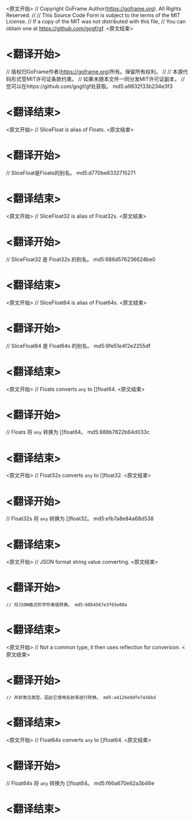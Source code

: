 
<原文开始>
// Copyright GoFrame Author(https://goframe.org). All Rights Reserved.
//
// This Source Code Form is subject to the terms of the MIT License.
// If a copy of the MIT was not distributed with this file,
// You can obtain one at https://github.com/gogf/gf.
<原文结束>

# <翻译开始>
// 版权归GoFrame作者(https://goframe.org)所有。保留所有权利。
//
// 本源代码形式受MIT许可证条款约束。
// 如果未随本文件一同分发MIT许可证副本，
// 您可以在https://github.com/gogf/gf处获取。 md5:a9832f33b234e3f3
# <翻译结束>


<原文开始>
// SliceFloat is alias of Floats.
<原文结束>

# <翻译开始>
// SliceFloat是Floats的别名。 md5:d770be8332715271
# <翻译结束>


<原文开始>
// SliceFloat32 is alias of Float32s.
<原文结束>

# <翻译开始>
// SliceFloat32 是 Float32s 的别名。 md5:686d576236624be0
# <翻译结束>


<原文开始>
// SliceFloat64 is alias of Float64s.
<原文结束>

# <翻译开始>
// SliceFloat64 是 Float64s 的别名。 md5:8fe51e4f2e2255df
# <翻译结束>


<原文开始>
// Floats converts `any` to []float64.
<原文结束>

# <翻译开始>
// Floats 将 `any` 转换为 []float64。 md5:888b7822b64d033c
# <翻译结束>


<原文开始>
// Float32s converts `any` to []float32.
<原文结束>

# <翻译开始>
// Float32s 将 `any` 转换为 []float32。 md5:e1b7a8e84a68d538
# <翻译结束>


<原文开始>
// JSON format string value converting.
<原文结束>

# <翻译开始>
	// 将JSON格式的字符串值转换。 md5:60b4567e3f65e08a
# <翻译结束>


<原文开始>
// Not a common type, it then uses reflection for conversion.
<原文结束>

# <翻译开始>
	// 并非常见类型，因此它使用反射来进行转换。 md5:a4126e9dfe7a56bd
# <翻译结束>


<原文开始>
// Float64s converts `any` to []float64.
<原文结束>

# <翻译开始>
// Float64s 将 `any` 转换为 []float64。 md5:f66a670e62a3b46e
# <翻译结束>

